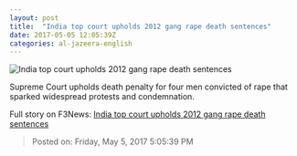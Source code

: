 ```yaml
---
layout: post
title:  "India top court upholds 2012 gang rape death sentences"
date: 2017-05-05 12:05:39Z
categories: al-jazeera-english
---
```


![India top court upholds 2012 gang rape death sentences](http://www.aljazeera.com/mritems/Images/2017/5/5/95620d760823428781e59cce4411603a_18.jpg)

Supreme Court upholds death penalty for four men convicted of rape that sparked widespread protests and condemnation.


Full story on F3News: [India top court upholds 2012 gang rape death sentences](http://www.f3nws.com/n/npVTPB)

> Posted on: Friday, May 5, 2017 5:05:39 PM
